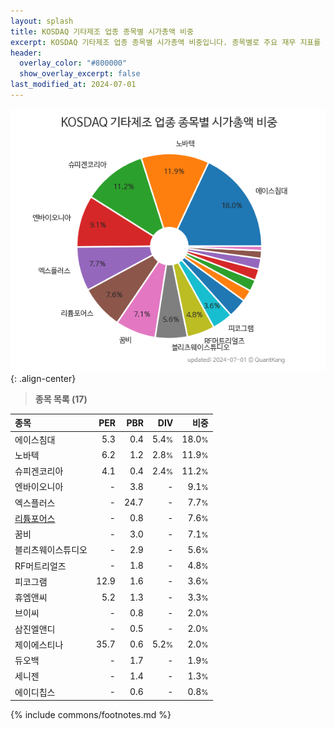 ```yaml
---
layout: splash
title: KOSDAQ 기타제조 업종 종목별 시가총액 비중
excerpt: KOSDAQ 기타제조 업종 종목별 시가총액 비중입니다. 종목별로 주요 재무 지표를 함께 표시합니다.
header:
  overlay_color: "#800000"
  show_overlay_excerpt: false
last_modified_at: 2024-07-01
---
```



![KOSDAQ 기타제조 업종 종목별 시가총액 비중](/stats/sector/images/kosdaq_업종_기타제조_종목.png){: .align-center}


> **종목 목록 (17)**<a id="list"></a>

| **종목** | **PER** | **PBR** | **DIV** | **비중** |
| :------- | ------: | ------: | ------: | -------: |
| 에이스침대 | 5.3 | 0.4 | 5.4<small>%</small> | 18.0<small>%</small> |
| 노바텍 | 6.2 | 1.2 | 2.8<small>%</small> | 11.9<small>%</small> |
| 슈피겐코리아 | 4.1 | 0.4 | 2.4<small>%</small> | 11.2<small>%</small> |
| 엔바이오니아 | - | 3.8 | - | 9.1<small>%</small> |
| 엑스플러스 | - | 24.7 | - | 7.7<small>%</small> |
| [리튬포어스](/073570/) | - | 0.8 | - | 7.6<small>%</small> |
| 꿈비 | - | 3.0 | - | 7.1<small>%</small> |
| 블리츠웨이스튜디오 | - | 2.9 | - | 5.6<small>%</small> |
| RF머트리얼즈 | - | 1.8 | - | 4.8<small>%</small> |
| 피코그램 | 12.9 | 1.6 | - | 3.6<small>%</small> |
| 휴엠앤씨 | 5.2 | 1.3 | - | 3.3<small>%</small> |
| 브이씨 | - | 0.8 | - | 2.0<small>%</small> |
| 삼진엘앤디 | - | 0.5 | - | 2.0<small>%</small> |
| 제이에스티나 | 35.7 | 0.6 | 5.2<small>%</small> | 2.0<small>%</small> |
| 듀오백 | - | 1.7 | - | 1.9<small>%</small> |
| 세니젠 | - | 1.4 | - | 1.3<small>%</small> |
| 에이디칩스 | - | 0.6 | - | 0.8<small>%</small> |

{% include commons/footnotes.md %}